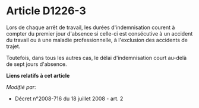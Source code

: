 # Article D1226-3

Lors de chaque arrêt de travail, les durées d'indemnisation courent à compter du premier jour d'absence si celle-ci est
consécutive à un accident du travail ou à une maladie professionnelle, à l'exclusion des accidents de trajet.

Toutefois, dans tous les autres cas, le délai d'indemnisation court au-delà de sept jours d'absence.

**Liens relatifs à cet article**

_Modifié par_:

  - Décret n°2008-716 du 18 juillet 2008 - art. 2
